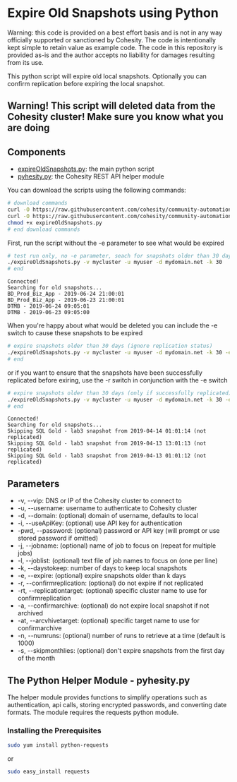 # Expire Old Snapshots using Python

Warning: this code is provided on a best effort basis and is not in any way officially supported or sanctioned by Cohesity. The code is intentionally kept simple to retain value as example code. The code in this repository is provided as-is and the author accepts no liability for damages resulting from its use.

This python script will expire old local snapshots. Optionally you can confirm replication before expiring the local snapshot.

## Warning! This script will deleted data from the Cohesity cluster! Make sure you know what you are doing

## Components

* [expireOldSnapshots.py](https://raw.githubusercontent.com/cohesity/community-automation-samples/main/python/expireOldSnapshots/expireOldSnapshots.py): the main python script
* [pyhesity.py](https://raw.githubusercontent.com/cohesity/community-automation-samples/main/python/pyhesity/pyhesity.py): the Cohesity REST API helper module

You can download the scripts using the following commands:

```bash
# download commands
curl -O https://raw.githubusercontent.com/cohesity/community-automation-samples/main/python/expireOldSnapshots/expireOldSnapshots.py
curl -O https://raw.githubusercontent.com/cohesity/community-automation-samples/main/python/pyhesity.py
chmod +x expireOldSnapshots.py
# end download commands
```

First, run the script without the -e parameter to see what would be expired

```bash
# test run only, no -e parameter, seach for snapshots older than 30 days
./expireOldSnapshots.py -v mycluster -u myuser -d mydomain.net -k 30
# end
```

```text
Connected!
Searching for old snapshots...
BD_Prod_Biz_App - 2019-06-24 21:00:01
BD_Prod_Biz_App - 2019-06-23 21:00:01
DTMB - 2019-06-24 09:05:01
DTMB - 2019-06-23 09:05:00
```

When you're happy about what would be deleted you can include the -e switch to cause these snapshots to be expired

```bash
# expire snapshots older than 30 days (ignore replication status)
./expireOldSnapshots.py -v mycluster -u myuser -d mydomain.net -k 30 -e
# end
```

or if you want to ensure that the snapshots have been successfully replicated before exiring, use the -r switch in conjunction with the -e switch

```bash
# expire snapshots older than 30 days (only if successfully replicated)
./expireOldSnapshots.py -v mycluster -u myuser -d mydomain.net -k 30 -e -r
# end
```

```text
Connected!
Searching for old snapshots...
Skipping SQL Gold - lab3 snapshot from 2019-04-14 01:01:14 (not replicated)
Skipping SQL Gold - lab3 snapshot from 2019-04-13 13:01:13 (not replicated)
Skipping SQL Gold - lab3 snapshot from 2019-04-13 01:01:12 (not replicated)
```

## Parameters

* -v, --vip: DNS or IP of the Cohesity cluster to connect to
* -u, --username: username to authenticate to Cohesity cluster
* -d, --domain: (optional) domain of username, defaults to local
* -i, --useApiKey: (optional) use API key for authentication
* -pwd, --password: (optional) password or API key (will prompt or use stored password if omitted)
* -j, --jobname: (optional) name of job to focus on (repeat for multiple jobs)
* -l, --joblist: (optional) text file of job names to focus on (one per line)
* -k, --daystokeep: number of days to keep local snapshots
* -e, --expire: (optional) expire snapshots older than k days
* -r, --confirmreplication: (optional) do not expire if not replicated
* -rt, --replicationtarget: (optional) specific cluster name to use for confirmreplication
* -a, --confirmarchive: (optional) do not expire local snapshot if not archived
* -at, --arcvhivetarget: (optional) specific target name to use for confirmarchive
* -n, --numruns: (optional) number of runs to retrieve at a time (default is 1000)
* -s, --skipmonthlies: (optional) don't expire snapshots from the first day of the month

## The Python Helper Module - pyhesity.py

The helper module provides functions to simplify operations such as authentication, api calls, storing encrypted passwords, and converting date formats. The module requires the requests python module.

### Installing the Prerequisites

```bash
sudo yum install python-requests
```

or

```bash
sudo easy_install requests
```
